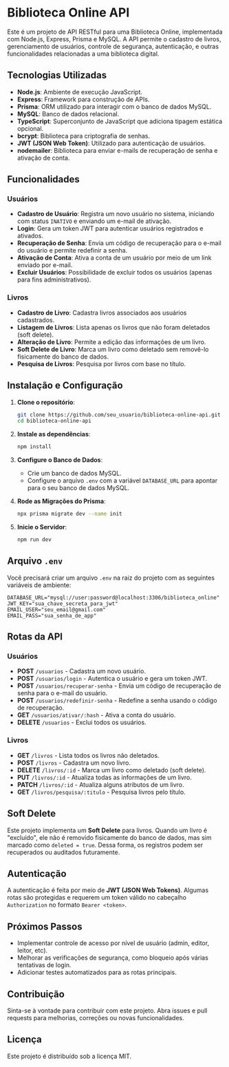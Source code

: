 # Biblioteca Online API

Este é um projeto de API RESTful para uma Biblioteca Online, implementada com Node.js, Express, Prisma e MySQL. A API permite o cadastro de livros, gerenciamento de usuários, controle de segurança, autenticação, e outras funcionalidades relacionadas a uma biblioteca digital.

## Tecnologias Utilizadas
- **Node.js**: Ambiente de execução JavaScript.
- **Express**: Framework para construção de APIs.
- **Prisma**: ORM utilizado para interagir com o banco de dados MySQL.
- **MySQL**: Banco de dados relacional.
- **TypeScript**: Superconjunto de JavaScript que adiciona tipagem estática opcional.
- **bcrypt**: Biblioteca para criptografia de senhas.
- **JWT (JSON Web Token)**: Utilizado para autenticação de usuários.
- **nodemailer**: Biblioteca para enviar e-mails de recuperação de senha e ativação de conta.

## Funcionalidades
### Usuários
- **Cadastro de Usuário**: Registra um novo usuário no sistema, iniciando com status `INATIVO` e enviando um e-mail de ativação.
- **Login**: Gera um token JWT para autenticar usuários registrados e ativados.
- **Recuperação de Senha**: Envia um código de recuperação para o e-mail do usuário e permite redefinir a senha.
- **Ativação de Conta**: Ativa a conta de um usuário por meio de um link enviado por e-mail.
- **Excluir Usuários**: Possibilidade de excluir todos os usuários (apenas para fins administrativos).

### Livros
- **Cadastro de Livro**: Cadastra livros associados aos usuários cadastrados.
- **Listagem de Livros**: Lista apenas os livros que não foram deletados (soft delete).
- **Alteração de Livro**: Permite a edição das informações de um livro.
- **Soft Delete de Livro**: Marca um livro como deletado sem removê-lo fisicamente do banco de dados.
- **Pesquisa de Livros**: Pesquisa por livros com base no título.

## Instalação e Configuração
1. **Clone o repositório**:
   ```bash
   git clone https://github.com/seu_usuario/biblioteca-online-api.git
   cd biblioteca-online-api
   ```
2. **Instale as dependências**:
   ```bash
   npm install
   ```
3. **Configure o Banco de Dados**:
   - Crie um banco de dados MySQL.
   - Configure o arquivo `.env` com a variável `DATABASE_URL` para apontar para o seu banco de dados MySQL.

4. **Rode as Migrações do Prisma**:
   ```bash
   npx prisma migrate dev --name init
   ```
5. **Inicie o Servidor**:
   ```bash
   npm run dev
   ```

## Arquivo `.env`
Você precisará criar um arquivo `.env` na raiz do projeto com as seguintes variáveis de ambiente:
```env
DATABASE_URL="mysql://user:password@localhost:3306/biblioteca_online"
JWT_KEY="sua_chave_secreta_para_jwt"
EMAIL_USER="seu_email@gmail.com"
EMAIL_PASS="sua_senha_de_app"
```

## Rotas da API
### Usuários
- **POST** `/usuarios` - Cadastra um novo usuário.
- **POST** `/usuarios/login` - Autentica o usuário e gera um token JWT.
- **POST** `/usuarios/recuperar-senha` - Envia um código de recuperação de senha para o e-mail do usuário.
- **POST** `/usuarios/redefinir-senha` - Redefine a senha usando o código de recuperação.
- **GET** `/usuarios/ativar/:hash` - Ativa a conta do usuário.
- **DELETE** `/usuarios` - Exclui todos os usuários.

### Livros
- **GET** `/livros` - Lista todos os livros não deletados.
- **POST** `/livros` - Cadastra um novo livro.
- **DELETE** `/livros/:id` - Marca um livro como deletado (soft delete).
- **PUT** `/livros/:id` - Atualiza todas as informações de um livro.
- **PATCH** `/livros/:id` - Atualiza alguns atributos de um livro.
- **GET** `/livros/pesquisa/:titulo` - Pesquisa livros pelo título.

## Soft Delete
Este projeto implementa um **Soft Delete** para livros. Quando um livro é "excluído", ele não é removido fisicamente do banco de dados, mas sim marcado como `deleted = true`. Dessa forma, os registros podem ser recuperados ou auditados futuramente.

## Autenticação
A autenticação é feita por meio de **JWT (JSON Web Tokens)**. Algumas rotas são protegidas e requerem um token válido no cabeçalho `Authorization` no formato `Bearer <token>`.

## Próximos Passos
- Implementar controle de acesso por nível de usuário (admin, editor, leitor, etc).
- Melhorar as verificações de segurança, como bloqueio após várias tentativas de login.
- Adicionar testes automatizados para as rotas principais.

## Contribuição
Sinta-se à vontade para contribuir com este projeto. Abra issues e pull requests para melhorias, correções ou novas funcionalidades.

## Licença
Este projeto é distribuído sob a licença MIT.

